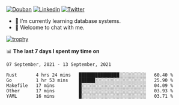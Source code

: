 
<p align="left">
<a href="https://www.douban.com/people/ixxchan"><img src="https://img.shields.io/badge/@ixxchan-007722?style=flat&logo=Douban&logoColor=white" alt="Douban" /></a> 
<a href="https://www.linkedin.com/in/xxchan/?locale=en_US"><img src="https://img.shields.io/badge/@xxchan-0073b1?style=flat&logo=LinkedIn&logoColor=white" alt="Linkedin" /></a> 
<a href="https://twitter.com/yayale_umi"><img src="https://img.shields.io/badge/@yayale__umi-1DA1F2?style=flat&logo=Twitter&logoColor=white" alt="Twitter"/></a>
</p>

- 🌱 I’m currently learning database systems.
- 💬 Welcome to chat with me.


[![trophy](https://github-profile-trophy.vercel.app/?username=xxchan&theme=flat&column=7)](https://github.com/xxchan)


📊 **The last 7 days I spent my time on** 

<!--START_SECTION:waka-->
```text
07 September, 2021 - 13 September, 2021

Rust       4 hrs 24 mins   ███████████████░░░░░░░░░░   60.40 % 
Go         1 hr 53 mins    ██████░░░░░░░░░░░░░░░░░░░   25.90 % 
Makefile   17 mins         █░░░░░░░░░░░░░░░░░░░░░░░░   04.09 % 
Other      17 mins         █░░░░░░░░░░░░░░░░░░░░░░░░   03.93 % 
YAML       16 mins         █░░░░░░░░░░░░░░░░░░░░░░░░   03.71 %
```
<!--END_SECTION:waka-->

<!--
**xxchan/xxchan** is a ✨ _special_ ✨ repository because its `README.md` (this file) appears on your GitHub profile.

Here are some ideas to get you started:

- 🔭 I’m currently working on ...
- 🌱 I’m currently learning ...
- 👯 I’m looking to collaborate on ...
- 🤔 I’m looking for help with ...
- 💬 Ask me about ...
- 📫 How to reach me: ...
- 😄 Pronouns: ...
- ⚡ Fun fact: ...
-->
